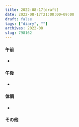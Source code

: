 ```yaml
---
title: 2022-08-17[draft]
date: 2022-08-17T21:00:00+09:00
draft: false
tags: ["diary", ""]
archives: 2022-08
slug: 798162
---
```

#### 午前
- 
#### 午後
- 
#### 体調
- 
#### その他